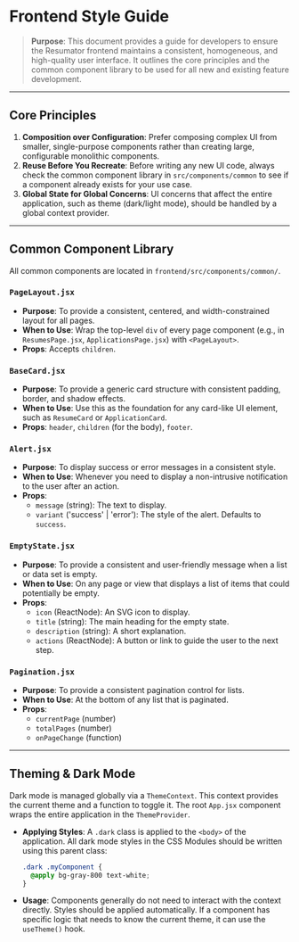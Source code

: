 # Frontend Style Guide

> **Purpose**: This document provides a guide for developers to ensure the Resumator frontend maintains a consistent, homogeneous, and high-quality user interface. It outlines the core principles and the common component library to be used for all new and existing feature development.

---

##  Core Principles

1.  **Composition over Configuration**: Prefer composing complex UI from smaller, single-purpose components rather than creating large, configurable monolithic components.
2.  **Reuse Before You Recreate**: Before writing any new UI code, always check the common component library in `src/components/common` to see if a component already exists for your use case.
3.  **Global State for Global Concerns**: UI concerns that affect the entire application, such as theme (dark/light mode), should be handled by a global context provider.

---

## Common Component Library

All common components are located in `frontend/src/components/common/`.

### `PageLayout.jsx`

-   **Purpose**: To provide a consistent, centered, and width-constrained layout for all pages.
-   **When to Use**: Wrap the top-level `div` of every page component (e.g., in `ResumesPage.jsx`, `ApplicationsPage.jsx`) with `<PageLayout>`.
-   **Props**: Accepts `children`.

### `BaseCard.jsx`

-   **Purpose**: To provide a generic card structure with consistent padding, border, and shadow effects.
-   **When to Use**: Use this as the foundation for any card-like UI element, such as `ResumeCard` or `ApplicationCard`.
-   **Props**: `header`, `children` (for the body), `footer`.

### `Alert.jsx`

-   **Purpose**: To display success or error messages in a consistent style.
-   **When to Use**: Whenever you need to display a non-intrusive notification to the user after an action.
-   **Props**:
    -   `message` (string): The text to display.
    -   `variant` ('success' | 'error'): The style of the alert. Defaults to `success`.

### `EmptyState.jsx`

-   **Purpose**: To provide a consistent and user-friendly message when a list or data set is empty.
-   **When to Use**: On any page or view that displays a list of items that could potentially be empty.
-   **Props**:
    -   `icon` (ReactNode): An SVG icon to display.
    -   `title` (string): The main heading for the empty state.
    -   `description` (string): A short explanation.
    -   `actions` (ReactNode): A button or link to guide the user to the next step.

### `Pagination.jsx`

-   **Purpose**: To provide a consistent pagination control for lists.
-   **When to Use**: At the bottom of any list that is paginated.
-   **Props**:
    -   `currentPage` (number)
    -   `totalPages` (number)
    -   `onPageChange` (function)

---

## Theming & Dark Mode

Dark mode is managed globally via a `ThemeContext`. This context provides the current theme and a function to toggle it. The root `App.jsx` component wraps the entire application in the `ThemeProvider`.

-   **Applying Styles**: A `.dark` class is applied to the `<body>` of the application. All dark mode styles in the CSS Modules should be written using this parent class:

    ```css
    .dark .myComponent {
      @apply bg-gray-800 text-white;
    }
    ```

-   **Usage**: Components generally do not need to interact with the context directly. Styles should be applied automatically. If a component has specific logic that needs to know the current theme, it can use the `useTheme()` hook.
